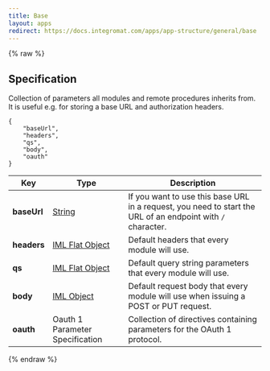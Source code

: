 ```yaml
---
title: Base
layout: apps
redirect: https://docs.integromat.com/apps/app-structure/general/base
---
```


{% raw %}

## Specification

Collection of parameters all modules and remote procedures inherits
from. It is useful e.g. for storing a base URL and authorization
headers.

```
{
    "baseUrl",
    "headers",
    "qs",
    "body",
    "oauth"
}
```

| Key         | Type                                        | Description                                                                                                 |
| ---         | ---                                         | ---                                                                                                         |
| **baseUrl** | [String](../articles/types.md#string)                   | If you want to use this base URL in a request, you need to start the URL of an endpoint with `/` character. |
| **headers** | [IML Flat Object](../articles/types.md#iml-flat-object) | Default headers that every module will use.                                                                 |
| **qs**      | [IML Flat Object](../articles/types.md#iml-flat-object) | Default query string parameters that every module will use.                                                 |
| **body**    | [IML Object](../articles/types.md#iml-object)           | Default request body that every module will use when issuing a POST or PUT request.                         |
| **oauth**   | Oauth 1 Parameter Specification             | Collection of directives containing parameters for the OAuth 1 protocol.                                    |

{% endraw %}